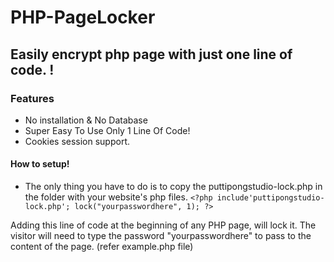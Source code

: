 # PHP-PageLocker
Easily encrypt php page with just one line of code. !
----------------
### Features

- No installation & No Database
- Super Easy To Use Only 1 Line Of Code!
- Cookies session support.

#### How to setup!

- The only thing you have to do is to copy the puttipongstudio-lock.php in the folder with your website's php files.
```<?php include'puttipongstudio-lock.php'; lock("yourpasswordhere", 1); ?>```

Adding this line of code at the beginning of any PHP page, will lock it. The visitor will need to type
the password "yourpasswordhere" to pass to the content of the page. (refer example.php file)
